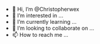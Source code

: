 - 👋 Hi, I’m @Christopherwex
- 👀 I’m interested in ...
- 🌱 I’m currently learning ...
- 💞️ I’m looking to collaborate on ...
- 📫 How to reach me ...

<!---
Christopherwex/Christopherwex is a ✨ special ✨ repository because its `README.md` (this file) appears on your GitHub profile.
You can click the Preview link to take a look at your changes.
--->
